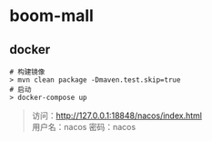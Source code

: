 # boom-mall

## docker

```shell
# 构建镜像
> mvn clean package -Dmaven.test.skip=true
# 启动
> docker-compose up
```

> 访问：http://127.0.0.1:18848/nacos/index.html </br>
> 用户名：nacos   密码：nacos
